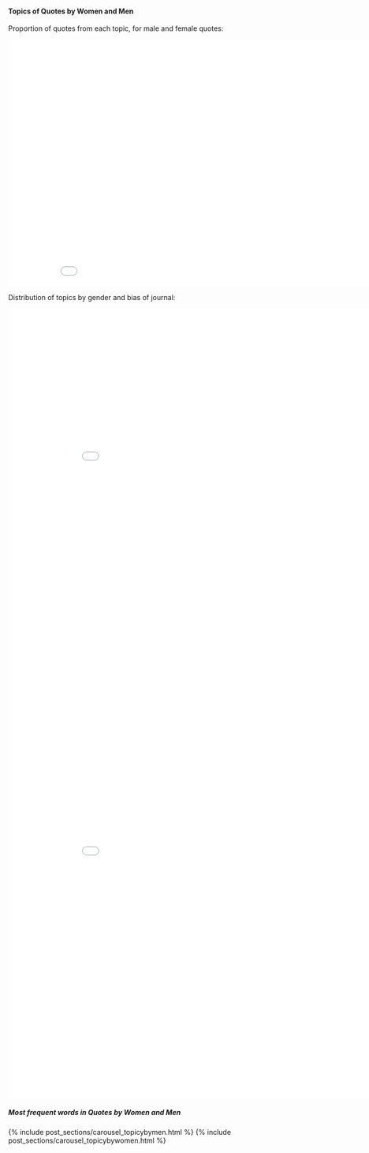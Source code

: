 <!-- ---
layout: post
title: "Topics of Quotes by Women"
# subtitle: "because they lacked opposable thumbs and the brainpower to build a space program."
background: ''
--- -->

#### Topics of Quotes by Women and Men

Proportion of quotes from each topic, for male and female quotes:

<iframe width="900" height="500" frameborder="0" scrolling="no" src="//plotly.com/~natasakrco/7.embed"></iframe>

Distribution of topics by gender and bias of journal:

<iframe width="900" height="800" frameborder="0" scrolling="no" src="//plotly.com/~natasakrco/11.embed"></iframe>

<iframe width="900" height="800" frameborder="0" scrolling="no" src="//plotly.com/~natasakrco/14.embed"></iframe>


##### Most frequent words in Quotes by Women and Men

{% include post_sections/carousel_topicybymen.html %} {% include post_sections/carousel_topicybywomen.html %}
